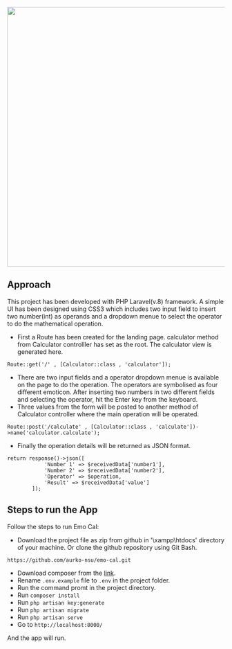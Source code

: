 <p align="center">
<img src="https://github.com/aurko-nsu/emo-cal/blob/development/public/images/emo_cal_home.png" width="600">
</p>

## Approach

This project has been developed with PHP Laravel(v.8) framework. A simple UI has been designed using CSS3 which includes two input field to insert two number(int) as operands and a dropdown menue to select the operator to do the mathematical operation. 

- First a Route has been created for the landing page. calculator method from Calculator controlller has set as the root. The calculator view is generated here.
```
Route::get('/' , [Calculator::class , 'calculator']);
``` 
- There are two input fields and a operator dropdown menue is available on the page to do the operation. The operators are symbolised as four different emoticon. After inserting two numbers in two different fields and selecting the operator, hit the Enter key from the keyboard.
- Three values from the form will be posted to another method of Calculator controller where the main operation will be operated.
```
Route::post('/calculate' , [Calculator::class , 'calculate'])->name('calculator.calculate');
``` 
- Finally the operation details will be returned as JSON format.
```
return response()->json([
            'Number 1' => $receivedData['number1'],
            'Number 2' => $receivedData['number2'],
            'Operator' => $operation,
            'Result' => $receivedData['value']
        ]);
``` 


## Steps to run the App

Follow the steps to run Emo Cal:

- Download the project file as zip from github in '\xampp\htdocs' directory of your machine. Or clone the github repository using Git Bash.
```
https://github.com/aurko-nsu/emo-cal.git
``` 
- Download composer from the [link](https://getcomposer.org/download/).
- Rename `.env.example` file to `.env` in the project folder.
- Run the command promt in the project directory.
- Run `composer install`
- Run `php artisan key:generate`
- Run `php artisan migrate`
- Run `php artisan serve`
- Go to `http://localhost:8000/`

And the app will run.